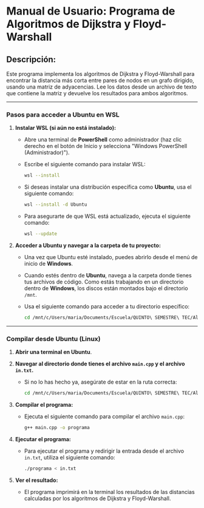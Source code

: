# Manual de Usuario: Programa de Algoritmos de Dijkstra y Floyd-Warshall

## Descripción:
Este programa implementa los algoritmos de Dijkstra y Floyd-Warshall para encontrar la distancia más corta entre pares de nodos en un grafo dirigido, usando una matriz de adyacencias. Lee los datos desde un archivo de texto que contiene la matriz y devuelve los resultados para ambos algoritmos.

---

### Pasos para acceder a Ubuntu en WSL

1. **Instalar WSL (si aún no está instalado):**
   - Abre una terminal de **PowerShell** como administrador (haz clic derecho en el botón de Inicio y selecciona "Windows PowerShell (Administrador)").
   - Escribe el siguiente comando para instalar WSL:

     ```bash
     wsl --install
     ```

   - Si deseas instalar una distribución específica como **Ubuntu**, usa el siguiente comando:

     ```bash
     wsl --install -d Ubuntu
     ```

   - Para asegurarte de que WSL está actualizado, ejecuta el siguiente comando:

     ```bash
     wsl --update
     ```

2. **Acceder a Ubuntu y navegar a la carpeta de tu proyecto:**
   - Una vez que Ubuntu esté instalado, puedes abrirlo desde el menú de inicio de **Windows**.
   - Cuando estés dentro de **Ubuntu**, navega a la carpeta donde tienes tus archivos de código. Como estás trabajando en un directorio dentro de **Windows**, los discos están montados bajo el directorio `/mnt`.

   - Usa el siguiente comando para acceder a tu directorio específico:

     ```bash
     cd /mnt/c/Users/maria/Documents/Escuela/QUINTO\ SEMESTRE\ TEC/Algoritmos/Dijkstra\ and\ Floyd
     ```

---

### Compilar desde Ubuntu (Linux)

1. **Abrir una terminal en Ubuntu**.

2. **Navegar al directorio donde tienes el archivo `main.cpp` y el archivo `in.txt`.**

   - Si no lo has hecho ya, asegúrate de estar en la ruta correcta:

     ```bash
     cd /mnt/c/Users/maria/Documents/Escuela/QUINTO\ SEMESTRE\ TEC/Algoritmos/Dijkstra\ and\ Floyd
     ```

3. **Compilar el programa:**
   - Ejecuta el siguiente comando para compilar el archivo `main.cpp`:

     ```bash
     g++ main.cpp -o programa
     ```

4. **Ejecutar el programa:**
   - Para ejecutar el programa y redirigir la entrada desde el archivo `in.txt`, utiliza el siguiente comando:

     ```bash
     ./programa < in.txt
     ```

5. **Ver el resultado:**
   - El programa imprimirá en la terminal los resultados de las distancias calculadas por los algoritmos de Dijkstra y Floyd-Warshall.
